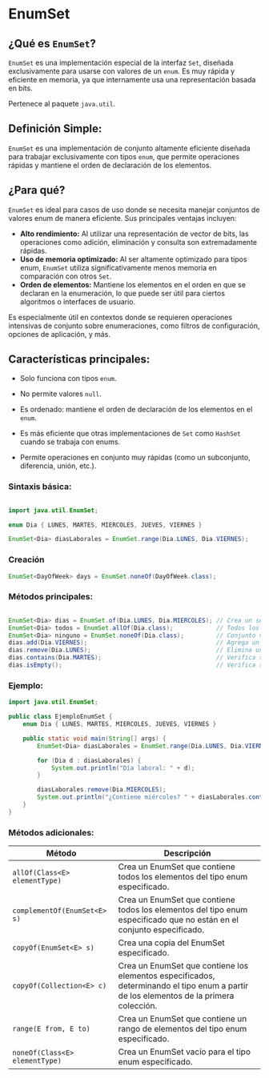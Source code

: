 # EnumSet

## ¿Qué es `EnumSet`?

`EnumSet` es una implementación especial de la interfaz `Set`, diseñada exclusivamente para usarse con valores de un `enum`. Es muy rápida y eficiente en memoria, ya que internamente usa una 
representación basada en bits.

Pertenece al paquete `java.util`.

## Definición Simple:

`EnumSet` es una implementación de conjunto altamente eficiente diseñada para trabajar exclusivamente con tipos `enum`, que permite operaciones rápidas y mantiene el orden de declaración de los elementos.

## ¿Para qué?

`EnumSet` es ideal para casos de uso donde se necesita manejar conjuntos de valores enum de manera eficiente. Sus principales ventajas incluyen:

- **Alto rendimiento:** Al utilizar una representación de vector de bits, las operaciones como adición, eliminación y consulta son extremadamente rápidas.
- **Uso de memoria optimizado:** Al ser altamente optimizado para tipos enum, `EnumSet` utiliza significativamente menos memoria en comparación con otros `Set`.
- **Orden de elementos:** Mantiene los elementos en el orden en que se declaran en la enumeración, lo que puede ser útil para ciertos algoritmos o interfaces de usuario.

Es especialmente útil en contextos donde se requieren operaciones intensivas de conjunto sobre enumeraciones, como filtros de configuración, opciones de aplicación, y más.

## Características principales:

- Solo funciona con tipos `enum`.

- No permite valores `null`.

- Es ordenado: mantiene el orden de declaración de los elementos en el `enum`.

- Es más eficiente que otras implementaciones de `Set` como `HashSet` cuando se trabaja con enums.

- Permite operaciones en conjunto muy rápidas (como un subconjunto, diferencia, unión, etc.).

### Sintaxis básica:

```java

import java.util.EnumSet;

enum Dia { LUNES, MARTES, MIERCOLES, JUEVES, VIERNES }

EnumSet<Dia> diasLaborales = EnumSet.range(Dia.LUNES, Dia.VIERNES);
```

### Creación

```java
EnumSet<DayOfWeek> days = EnumSet.noneOf(DayOfWeek.class);
```

### Métodos principales:

```java

EnumSet<Dia> dias = EnumSet.of(Dia.LUNES, Dia.MIERCOLES); // Crea un set con valores específicos
EnumSet<Dia> todos = EnumSet.allOf(Dia.class);            // Todos los valores del enum
EnumSet<Dia> ninguno = EnumSet.noneOf(Dia.class);         // Conjunto vacío
dias.add(Dia.VIERNES);                                    // Agrega un valor
dias.remove(Dia.LUNES);                                   // Elimina un valor
dias.contains(Dia.MARTES);                                // Verifica si contiene un valor
dias.isEmpty();                                           // Verifica si está vacío
```

### Ejemplo:

```java
import java.util.EnumSet;

public class EjemploEnumSet {
    enum Dia { LUNES, MARTES, MIERCOLES, JUEVES, VIERNES }

    public static void main(String[] args) {
        EnumSet<Dia> diasLaborales = EnumSet.range(Dia.LUNES, Dia.VIERNES);

        for (Dia d : diasLaborales) {
            System.out.println("Día laboral: " + d);
        }

        diasLaborales.remove(Dia.MIERCOLES);
        System.out.println("¿Contiene miércoles? " + diasLaborales.contains(Dia.MIERCOLES));
    }
}
```

### Métodos adicionales:

|Método|Descripción|
|-|-|
|`allOf(Class<E> elementType)`|Crea un EnumSet que contiene todos los elementos del tipo enum especificado.
|`complementOf(EnumSet<E> s)`|Crea un EnumSet que contiene todos los elementos del tipo enum especificado que no están en el conjunto especificado.
|`copyOf(EnumSet<E> s)`|Crea una copia del EnumSet especificado.
|`copyOf(Collection<E> c)`|Crea un EnumSet que contiene los elementos especificados, determinando el tipo enum a partir de los elementos de la primera colección.
|`range(E from, E to)`|Crea un EnumSet que contiene un rango de elementos del tipo enum especificado.
|`noneOf(Class<E> elementType)`|Crea un EnumSet vacío para el tipo enum especificado.
